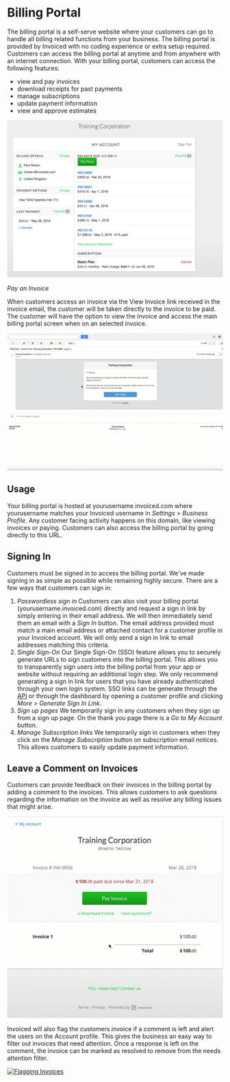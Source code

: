 # Billing Portal

The billing portal is a self-serve website where your customers can go to handle all billing related functions from your business. The billing portal is provided by Invoiced with no coding experience or extra setup required. Customers can access the billing portal at anytime and from anywhere with an internet connection. With your billing portal, customers can access the following features:

* view and pay invoices
* download receipts for past payments
* manage subscriptions
* update payment information
* view and approve estimates

[![Billing Portal My Account](../img/billing-portal.png)](../img/billing-portal.png)

*Pay an Invoice*

When customers access an invoice via the View Invoice link received in the invoice email, the customer will be taken directly to the invoice to be paid. The customer will have the option to view the invoice and access the main billing portal screen when on an selected invoice. 

[![Pay an Invoice](../img/pay-invoice.gif)](../img/pay-invoice.gif)


## Usage 

Your billing portal is hosted at yourusername.invoiced.com where yourusername matches your Invoiced username in *Settings* > *Business Profile*. Any customer facing activity happens on this domain, like viewing invoices or paying. Customers can also access the billing portal by going directly to this URL.



## Signing In 

Customers must be signed in to access the billing portal. We've made signing in as simple as possible while remaining highly secure. There are a few ways that customers can sign in:

1. *Passwordless sign in*
    Customers can also visit your billing portal (yourusername.invoiced.com) directly and request a sign in link by simply entering in their email address. We will then immediately send them an email with a *Sign In* button.
    The email address provided must match a main email address or attached contact for a customer profile in your Invoiced account. We will only send a sign in link to email addresses matching this criteria.
2. *Single Sign-On*
    Our Single Sign-On (SSO) feature allows you to securely generate URLs to sign customers into the billing portal. This allows you to transparently sign users into the billing portal from your app or website without requiring an additional login step. We only recommend generating a sign in link for users that you have already authenticated through your own login system.
    SSO links can be generate through the [API](https://invoiced.com/docs/dev/single-sign-on) or through the dashboard by opening a customer profile and clicking *More* > *Generate Sign In Link*.
3. *Sign up pages*
    We temporarily sign in any customers when they sign up from a sign up page. On the thank you page there is a *Go to My Account* button.
4. *Manage Subscription links*
    We temporarily sign in customers when they click on the *Manage Subscription* button on subscription email notices. This allows customers to easily update payment information.

## Leave a Comment on Invoices 

Customers can provide feedback on their invoices in the billing portal by adding a comment to the invoices. This allows customers to ask questions regarding the information on the invoice as well as resolve any billing issues that might arise. 

[![Adding a Comment](../img/leave-a-comment.gif)](../img/leave-a-comment.gif)

Invoiced will also flag the customers invoice if a comment is left and alert the users on the Account profile. This gives the business an easy way to filter out invoices that need attention. Once a response is left on the comment, the invoice can be marked as resolved to remove from the needs attention filter.

[![Flagging Invoices](../img/flag-an-invoice.gif)](../img/flag-an-invoice.gif)

